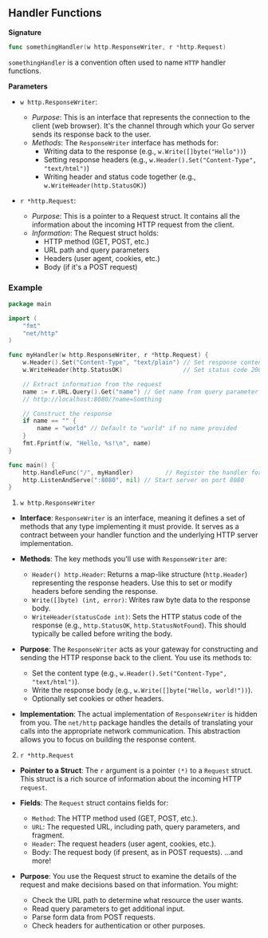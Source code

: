 ## Handler Functions

**Signature**
```go
func somethingHandler(w http.ResponseWriter, r *http.Request) 
```

`somethingHandler` is a convention often used to name `HTTP` handler functions.

**Parameters**

- `w http.ResponseWriter`:
    - *Purpose*: This is an interface that represents the connection to the client (web browser). It's the channel through which your Go server sends its response back to the user.
    - *Methods*: The `ResponseWriter` interface has methods for:
        -  Writing data to the response (e.g., `w.Write([]byte("Hello"))`)
        - Setting response headers (e.g., `w.Header().Set("Content-Type", "text/html")`)
        -  Writing header and status code together (e.g., `w.WriteHeader(http.StatusOK)`)

- `r *http.Request`:
    - *Purpose*: This is a pointer to a Request struct. It contains all the information about the incoming HTTP request from the client.
    - *Information*: The Request struct holds:
        - HTTP method (GET, POST, etc.)
        - URL path and query parameters
        - Headers (user agent, cookies, etc.)
        - Body (if it's a POST request) 

### Example

```go
package main

import (
    "fmt"
    "net/http"
)

func myHandler(w http.ResponseWriter, r *http.Request) {
    w.Header().Set("Content-Type", "text/plain") // Set response content type
    w.WriteHeader(http.StatusOK)                 // Set status code 200 OK

    // Extract information from the request
    name := r.URL.Query().Get("name") // Get name from query parameter
    // http://localhost:8080/?name=Somthing

    // Construct the response
    if name == "" {
        name = "world" // Default to "world" if no name provided
    }
    fmt.Fprintf(w, "Hello, %s!\n", name) 
}

func main() {
    http.HandleFunc("/", myHandler)         // Register the handler for the root path
    http.ListenAndServe(":8080", nil) // Start server on port 8080
}
```

1. `w http.ResponseWriter`

- **Interface**:  `ResponseWriter` is an interface, meaning it defines a set of methods that any type implementing it must provide. It serves as a contract between your handler function and the underlying HTTP server implementation.

- **Methods**: The key methods you'll use with `ResponseWriter` are:
    - `Header() http.Header`: Returns a map-like structure (`http.Header`) representing the response headers. Use this to set or modify headers before sending the response.
    - `Write([]byte) (int, error)`: Writes raw byte data to the response body.
    - `WriteHeader(statusCode int)`: Sets the HTTP status code of the response (e.g., `http.StatusOK`, `http.StatusNotFound`). This should typically be called before writing the body.

- **Purpose**: The `ResponseWriter` acts as your gateway for constructing and sending the HTTP response back to the client. You use its methods to:
    - Set the content type (e.g., `w.Header().Set("Content-Type", "text/html")`).
    - Write the response body (e.g., `w.Write([]byte("Hello, world!"))`).
    - Optionally set cookies or other headers.

- **Implementation**: The actual implementation of `ResponseWriter` is hidden from you. The `net/http` package handles the details of translating your calls into the appropriate network communication. This abstraction allows you to focus on building the response content.

2. `r *http.Request`

- **Pointer to a Struct**: The `r` argument is a pointer `(*)` to a `Request` struct. This struct is a rich source of information about the incoming HTTP `request`.

- **Fields**: The `Request` struct contains fields for:
    - `Method`: The HTTP method used (GET, POST, etc.).
    - `URL`: The requested URL, including path, query parameters, and fragment.
    - `Header`: The request headers (user agent, cookies, etc.).
    - Body: The request body (if present, as in POST requests).
        ...and more!

- **Purpose**: You use the Request struct to examine the details of the request and make decisions based on that information. You might:
    - Check the URL path to determine what resource the user wants.
    - Read query parameters to get additional input.
    - Parse form data from POST requests.
    - Check headers for authentication or other purposes.